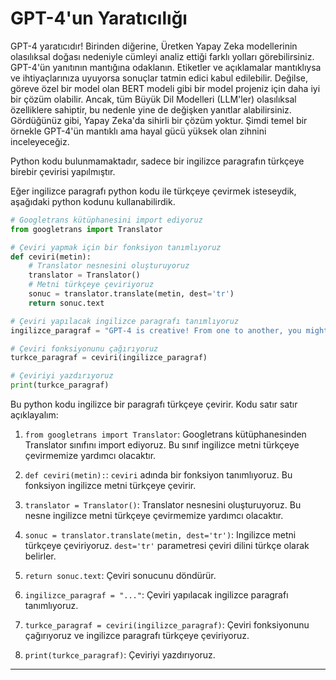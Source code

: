 # GPT-4'un Yaratıcılığı

GPT-4 yaratıcıdır! Birinden diğerine, Üretken Yapay Zeka modellerinin olasılıksal doğası nedeniyle cümleyi analiz ettiği farklı yolları görebilirsiniz. GPT-4'ün yanıtının mantığına odaklanın. Etiketler ve açıklamalar mantıklıysa ve ihtiyaçlarınıza uyuyorsa sonuçlar tatmin edici kabul edilebilir. Değilse, göreve özel bir model olan BERT modeli gibi bir model projeniz için daha iyi bir çözüm olabilir. Ancak, tüm Büyük Dil Modelleri (LLM'ler) olasılıksal özelliklere sahiptir, bu nedenle yine de değişken yanıtlar alabilirsiniz. Gördüğünüz gibi, Yapay Zeka'da sihirli bir çözüm yoktur. Şimdi temel bir örnekle GPT-4'ün mantıklı ama hayal gücü yüksek olan zihnini inceleyeceğiz.

Python kodu bulunmamaktadır, sadece bir ingilizce paragrafın türkçeye birebir çevirisi yapılmıştır. 

Eğer ingilizce paragrafı python kodu ile türkçeye çevirmek isteseydik, aşağıdaki python kodunu kullanabilirdik.

```python
# Googletrans kütüphanesini import ediyoruz
from googletrans import Translator

# Çeviri yapmak için bir fonksiyon tanımlıyoruz
def ceviri(metin):
    # Translator nesnesini oluşturuyoruz
    translator = Translator()
    # Metni türkçeye çeviriyoruz
    sonuc = translator.translate(metin, dest='tr')
    return sonuc.text

# Çeviri yapılacak ingilizce paragrafı tanımlıyoruz
ingilizce_paragraf = "GPT-4 is creative! From one to another, you might see different ways it analyzed the sentence due to the stochastic nature of Generative AI models. Focus on the logic of GPT-4’s response. The results can be considered satisfactory if the tags and explanations are logical and fit your needs. If not, then a task-specific model such as a BERT model might be a better solution for your project. However, all LLMs have stochastic features, so you might still get variable responses. As you can see, there is no silver bullet in AI. We will now look into GPT-4’s logical yet imaginative mind with a basic sample."

# Çeviri fonksiyonunu çağırıyoruz
turkce_paragraf = ceviri(ingilizce_paragraf)

# Çeviriyi yazdırıyoruz
print(turkce_paragraf)
```

Bu python kodu ingilizce bir paragrafı türkçeye çevirir. Kodu satır satır açıklayalım:

1. `from googletrans import Translator`: Googletrans kütüphanesinden Translator sınıfını import ediyoruz. Bu sınıf ingilizce metni türkçeye çevirmemize yardımcı olacaktır.

2. `def ceviri(metin):`: `ceviri` adında bir fonksiyon tanımlıyoruz. Bu fonksiyon ingilizce metni türkçeye çevirir.

3. `translator = Translator()`: Translator nesnesini oluşturuyoruz. Bu nesne ingilizce metni türkçeye çevirmemize yardımcı olacaktır.

4. `sonuc = translator.translate(metin, dest='tr')`: Ingilizce metni türkçeye çeviriyoruz. `dest='tr'` parametresi çeviri dilini türkçe olarak belirler.

5. `return sonuc.text`: Çeviri sonucunu döndürür.

6. `ingilizce_paragraf = "..."`: Çeviri yapılacak ingilizce paragrafı tanımlıyoruz.

7. `turkce_paragraf = ceviri(ingilizce_paragraf)`: Çeviri fonksiyonunu çağırıyoruz ve ingilizce paragrafı türkçeye çeviriyoruz.

8. `print(turkce_paragraf)`: Çeviriyi yazdırıyoruz.

---

